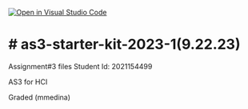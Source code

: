 [![Open in Visual Studio Code](https://classroom.github.com/assets/open-in-vscode-718a45dd9cf7e7f842a935f5ebbe5719a5e09af4491e668f4dbf3b35d5cca122.svg)](https://classroom.github.com/online_ide?assignment_repo_id=11991326&assignment_repo_type=AssignmentRepo)
# # as3-starter-kit-2023-1(9.22.23)
Assignment#3 files
Student Id: 2021154499
 
AS3 for HCI 

Graded (mmedina)